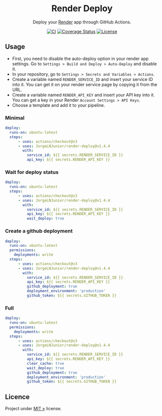 <div align="center" id="short-description-and-logo">

  <!-- Logo -->
  <!-- <img src="https://ps.w.org/wp-githuber-md/assets/icon-256x256.png?rev=2194656" width="200px">  -->

  <!-- Título -->
  <h1>Render Deploy</h1>

  Deploy your [Render](https://render.com) app through GitHub Actions.

</div>

<!-- Badges -->
<div align="center" id="badges">

[![CI](https://img.shields.io/github/actions/workflow/status/JorgeLNJunior/render-deploy/ci.yml?branch=main)](https://github.com/JorgeLNJunior/render-deploy/actions/workflows/ci.yml)
[![Coverage Status](https://coveralls.io/repos/github/JorgeLNJunior/render-deploy/badge.svg?branch=main)](https://coveralls.io/github/JorgeLNJunior/render-deploy?branch=main)
[![License](https://img.shields.io/github/license/JorgeLNJunior/render-deploy?color=lgreen)](LICENSE)

</div>

## Usage

- First, you need to disable the auto-deploy option in your render app settings. Go to `Settings > Build and Deploy > Auto-Deploy` and disable it.
- In your repository, go to `Settings > Secrets and Variables > Actions`.
- Create a variable named `RENDER_SERVICE_ID` and insert your service ID into it. You can get it on your render service page by copying it from the URL.
- Create a variable named `RENDER_API_KEY` and insert your API key into it. You can get a key in your Render `Account Settings > API Keys`.
- Choose a template and add it to your pipeline.

### Minimal
```yml
deploy:
  runs-on: ubuntu-latest
  steps:
      - uses: actions/checkout@v3
      - uses: JorgeLNJunior/render-deploy@v1.4.4
        with:
          service_id: ${{ secrets.RENDER_SERVICE_ID }}
          api_key: ${{ secrets.RENDER_API_KEY }}
```

### Wait for deploy status
```yml
deploy:
  runs-on: ubuntu-latest
  steps:
      - uses: actions/checkout@v3
      - uses: JorgeLNJunior/render-deploy@v1.4.4
        with:
          service_id: ${{ secrets.RENDER_SERVICE_ID }}
          api_key: ${{ secrets.RENDER_API_KEY }}
          wait_deploy: true 
```

### Create a github deployment
```yml
deploy:
  runs-on: ubuntu-latest
  permissions:
    deployments: write
  steps:
      - uses: actions/checkout@v3
      - uses: JorgeLNJunior/render-deploy@v1.4.4
        with:
          service_id: ${{ secrets.RENDER_SERVICE_ID }}
          api_key: ${{ secrets.RENDER_API_KEY }}
          github_deployment: true 
          deployment_environment: 'production'
          github_token: ${{ secrets.GITHUB_TOKEN }}
```

### Full
```yml
deploy:
  runs-on: ubuntu-latest
  permissions:
    deployments: write
  steps:
      - uses: actions/checkout@v3
      - uses: JorgeLNJunior/render-deploy@v1.4.4
        with:
          service_id: ${{ secrets.RENDER_SERVICE_ID }}
          api_key: ${{ secrets.RENDER_API_KEY }}
          clear_cache: true
          wait_deploy: true
          github_deployment: true
          deployment_environment: 'production'
          github_token: ${{ secrets.GITHUB_TOKEN }}
```
## Licence

Project under [MIT »](/LICENSE) license.
